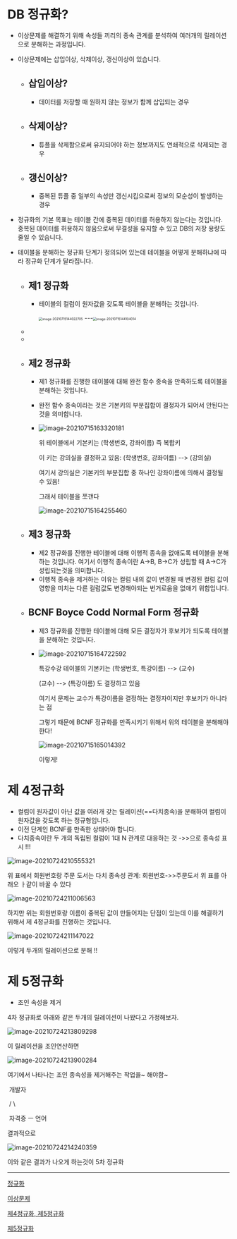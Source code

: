 # **DB 정규화?**

- 이상문제를 해결하기 위해 속성들 끼리의 종속 관계를 분석하여 여러개의 릴레이션으로 분해하는 과정입니다.

- 이상문제에는 삽입이상, 삭제이상, 갱신이상이 있습니다.

  - ## 삽입이상?

    - 데이터를 저장할 때 원하지 않는 정보가 함께 삽입되는 경우

  - ## 삭제이상?

    - 튜플을 삭제함으로써 유지되어야 하는 정보까지도 연쇄적으로 삭제되는 경우

  - ## 갱신이상?

    - 중복된 튜플 중 일부의 속성만 갱신시킴으로써 정보의 모순성이 발생하는 경우

    

- 정규화의 기본 목표는 테이블 간에 중복된 데이터를 허용하지 않는다는 것입니다. 중복된 데이터를 허용하지 않음으로써 무결성을 유지할 수 있고 DB의 저장 용량도 줄일 수 있습니다.

- 테이블을 분해하는 정규화 단계가 정의되어 있는데 테이블을 어떻게 분해하냐에 따라 정규화 단계가 달라집니다.

  - ## 제1 정규화

    - 테이블의 컬럼이 원자값을 갖도록 테이블을 분해하는 것입니다.

      <img src="../image/image-20210715144022705.png" alt="image-20210715144022705" style="zoom:50%;" /> ---<img src="../image/image-20210715144104014.png" alt="image-20210715144104014" style="zoom:50%;" />

  - 

  - 

  - ## 제2 정규화

    - 제1 정규화를 진행한 테이블에 대해 완전 함수 종속을 만족하도록 테이블을 분해하는 것입니다.

    - 완전 함수 종속이라는 것은 기본키의 부분집합이 결정자가 되어서 안된다는 것을 의미합니다.

    - ![image-20210715163320181](../image/image-20210715163320181.png)

      위 테이블에서 기본키는 (학생번호, 강좌이름) 즉 복합키

      이 키는 강의실을 결정하고 있음: (학생번호, 강좌이름) --> (강의실)

      여기서 강의실은 기본키의 부분집합 중 하나인 강좌이름에 의해서 결정될 수 있음!

      그래서 테이블을 쪼갠다

      ![image-20210715164255460](../image/image-20210715164255460.png)

  

  - ## 제3 정규화

    - 제2 정규화를 진행한 테이블에 대해 이행적 종속을 없애도록 테이블을 분해하는 것입니다. 여기서 이행적 종속이란 A->B, B->C가 성립할 때 A->C가 성립되는것을 의미합니다.
    - 이행적 종속을 제거하는 이유는 컬럼 내의 값이 변경될 때 변경된 컬럼 값이 영향을 미치는 다른 컬럼값도 변경해야되는 번거로움을 없애기 위함입니다.

  - ## BCNF Boyce Codd Normal Form 정규화

    - 제3 정규화를 진행한 테이블에 대해 모든 결정자가 후보키가 되도록 테이블을 분해하는 것입니다.

    - ![image-20210715164722592](../image/image-20210715164722592.png)

      특강수강 테이블의 기본키는 (학생번호, 특강이름) --> (교수)

      (교수) --> (특강이름) 도 결정하고 있음

      여기서 문제는 교수가 특강이름을 결정하는 결정자이지만 후보키가 아니라는 점

      그렇기 때문에 BCNF 정규화를 만족시키기 위해서 위의 테이블을 분해해야한다!

      ![image-20210715165014392](../image/image-20210715165014392.png)

      이렇게!



# **제 4정규화**

- 컬럼이 원자값이 아닌 값을 여러개 갖는 릴레이션(==다치종속)을 분해하여 컬럼이 원자값을 갖도록 하는 정규형입니다.
- 이전 단계인 BCNF를 만족한 상태어야 합니다.
- 다치종속이란 두 개의 독립된 컬럼이 1대 N 관계로 대응하는 것 ->>으로 종속성 표시 !!!

![image-20210724210555321](/Users/jeeyoungkim/Desktop/github/TIL/image/image-20210724210555321.png)

위 표에서 회원번호랑 주문 도서는 다치 종속성 관계:  회원번호->>주문도서
위 표를 아래오 ㅏ같이 바꿀 수 있다

![image-20210724211006563](/Users/jeeyoungkim/Desktop/github/TIL/image/image-20210724211006563.png)

하지만 위는 회원번호랑 이름이 중복된 값이 만들어지는 단점이 있는데 이를 해결하기 위해서 제 4정규화를 진행하는 것입니다.

![image-20210724211147022](/Users/jeeyoungkim/Desktop/github/TIL/image/image-20210724211147022.png)

이렇게 두개의 릴레이션으로 분해 !!



# **제 5정규화**

- 조인 속성을 제거

4차 정규화로 아래와 같은 두개의 릴레이션이 나왔다고 가정해보자.

![image-20210724213809298](/Users/jeeyoungkim/Desktop/github/TIL/image/image-20210724213809298.png)

이 릴레이션을 조인연산하면

![image-20210724213900284](/Users/jeeyoungkim/Desktop/github/TIL/image/image-20210724213900284.png)

여기에서 나타나는 조인 종속성을 제거해주는 작업을~ 해야함~

​				  개발자

​            /						\

​	자격증			ㅡ			언어



결과적으로

![image-20210724214240359](/Users/jeeyoungkim/Desktop/github/TIL/image/image-20210724214240359.png)

이와 같은 결과가 나오게 하는것이 5차 정규화







-----

[정규화](https://mangkyu.tistory.com/110)

[이상문제](https://nirsa.tistory.com/107)

[제4정규화, 제5정규화](https://zzozzomin08.tistory.com/12)

[제5정규화](https://nirsa.tistory.com/107)